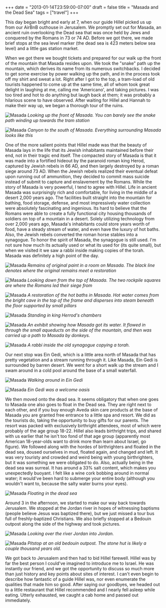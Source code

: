 +++
date = "2013-01-14T23:59:00-07:00"
draft = false
title = "Masada and the Dead Sea"
tags = ["travel"]
+++

This day began bright and early at 7, when our guide Hillel picked us up from
our AirBnB outhouse in Jerusalem. We promptly set out for Masada, an ancient
ruin overlooking the Dead sea that was once held by Jews and conquered by the
Romans in 73 or 74 AD. Before we got there, we made brief stops at the sea
level marker (the dead sea is 423 meters below sea level) and a little gas
station market.

When we got there we bought tickets and prepared for our walk up the
front of the mountain that Masada resides upon. We took the "snake" path up the
mountain, which derives its name from its numerous switchbacks. I decided to
get some exercise by power walking up the path, and in the process took off my
shirt and sweat a lot. Right after I got to the top, a tram-load of old
tourists happened to come up at the same time, all of whom took great delight
in laughing at me, calling me 'Americano', and taking pictures. I was too tired
and hot to do anything but laugh back at them; it was probably a hilarious
scene to have observed. After waiting for Hillel and Hannah to make their way
up, we began a thorough tour of the ruins.

![Masada](/images/IMG_2861.JPG)
*Looking up the front of Masada. You can barely
see the snake path winding up towards the tram station*

![Masada](/images/IMG_2862.JPG)
*Canyon to the south of Masada. Everything
surrounding Masada looks like this*

One of the more salient points that Hillel made was that the beauty of
Masada lays in the life that its Jewish inhabitants maintained before their
end, not in their tragic end itself. The compacted story of Masada is that it
was made into a fortified hideout by the paranoid roman king Herod, captured by
Jewish rebels in 66 AD, and then largely destroyed by a roman siege around 73
AD. When the Jewish rebels realized their eventual defeat upon running out of
ammunition, they decided to commit mass suicide instead of submit to capture
and enslavement by the Romans. While the story of Masada is very powerful, I
tend to agree with Hillel. Life in ancient Masada was surprisingly rich and
comfortable, for living in the middle of a desert 2,000 years ago. The
facilities built straight into the mountain for bathing, food storage, defense,
and most impressively water collection were absolutely fascinating and
ingenious. Its hard to believe that the Romans were able to create a fully
functional city housing thousands of soldiers on top of a mountain in a desert.
Solely utilizing technology from over 2,000 years ago, Masada's inhabitants
could store years worth of food, have a steady stream of water, and even have
the luxury of hot baths. Also, the Jewish rebels converted the roman horse
stables into a synagogue. To honor the spirit of Masada, the synagogue is still
used. I'm not sure how much its actually used or what its used for (its quite
small), but when we visited it we saw a rabbi inside making copies of the
torah. Masada was definitely a high point of the day.

![Masada](/images/IMG_2863.JPG)
*Remains of original paint in a room on Masada.
The black line denotes where the original remains meet a restoration*

![Masada](/images/IMG_2867.JPG)
*Looking down from the top of Masada. The two
rockpile squares are where the Romans led their siege from*

![Masada](/images/IMG_2875.JPG)
*A restoration of the hot baths in Masada. Hot
water comes from the bright cave in the top of the frame and disperses into steam beneath
the floor supported by small pillars*

![Masada](/images/IMG_2889.JPG)
*Standing in king Herrod's chambers*

![Masada](/images/IMG_2893.JPG)
*An exhibit showing how Masada got its water. It
flowed in through the small aqueducts on the side of the mountain, and then was
carried up a path to Masada by donkeys.*

![Masada](/images/IMG_2894.JPG)
*A rabbi inside the old synagogue copying a torah.*

Our next stop was Ein Gedi, which is a little area north of Masada that
has pretty vegetation and a stream running through it. Like Masada, Ein Gedi is
surrounded by barren desert. We went for a short walk up the stream and I swam
around in a cold pool around the base of a small waterfall. 

![Masada](/images/GOPR0255.JPG)
*Walking around in Ein Gedi*

![Masada](/images/GOPR0263.JPG)
*Ein Gedi was a welcome oasis*

We then moved onto the dead sea. It seems obligatory that when one goes to
Masada one also goes to float in the Dead sea. They are right next to each
other, and if you buy enough Aveda skin care products at the base of Masada you
are granted free entrance to a little spa and resort. We did as the tourists
do, taking the opportunity to buy gifts for our parents. The resort was packed
with exclusively birthright attendees, most of which were probably of the age
group 18-22. Hillel also leads birthright trips, and shared with us earlier
that he isn't too fond of that age group (apparently most American 18-year-olds
want to drink more than learn about Israel, go figure). We followed along with
the hordes of birthrighters and floated in the dead sea, doused ourselves in
mud, floated again, and changed and left. It was very touristy and crowded and
weird being with young birthrighters, but it was something we were obligated to
do.  Also, actually being in the dead sea was surreal. It has around a 33% salt
content, which makes you unexpectedly buoyant. I felt like a wine cork bobbing
around in normal water; it would've been hard to submerge your entire body
(although you wouldn't want to, because the salty water burns your eyes).

![Masada](/images/GOPR0269.JPG)
*Floating in the dead sea*

Around 3 in the afternoon, we started to make our way back towards Jerusalem.
We stopped at the Jordan river in hopes of witnessing baptisms (people believe
Jesus was baptized there), but we just missed a tour bus full of
freshly-baptized Christians. We also briefly stopped at a Bedouin outpost along
the side of the highway and took pictures.

![Masada](/images/IMG_2902.JPG)
*Looking over the river Jordan into Jordan.*

![Masada](/images/IMG_2907.JPG)
*Pitstop at an old bedouin outpost. The stone hut
is likely a couple thousand years old.*

We got back to Jerusalem and then had to bid Hillel farewell. Hillel was
by far the best person I could've imagined to introduce me to Israel. He was
instantly our friend, and we got the opportunity to discuss so much more than
just history and key points about sites of interest. I can't even begin to
describe how fantastic of a guide Hillel was, nor even enumerate the qualities
that made him so good. After saying our goodbyes, we headed out to a little
restaurant that Hillel recommended and I nearly fell asleep while eating.
Utterly exhausted, we caught a cab home and passed out immediately.
		
